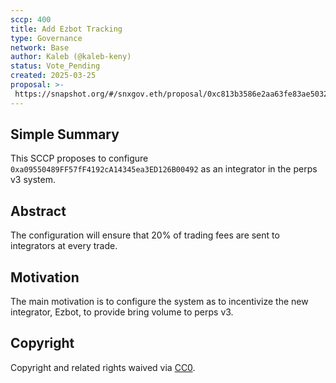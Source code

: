 ```yaml
---
sccp: 400
title: Add Ezbot Tracking
type: Governance
network: Base
author: Kaleb (@kaleb-keny)
status: Vote_Pending
created: 2025-03-25
proposal: >-
 https://snapshot.org/#/snxgov.eth/proposal/0xc813b3586e2aa63fe83ae50329fb36895c772b122ba14e6352b436cb00f1a74a
---
```


<!--You can leave these HTML comments in your merged SCCP and delete the visible duplicate text guides, they will not appear and may be helpful to refer to if you edit it again. This is the suggested template for new SCCPs. Note that an SCCP number will be assigned by an editor. When opening a pull request to submit your SCCP, please use an abbreviated title in the filename, `sccp-draft_title_abbrev.md`. The title should be 44 characters or less.-->

## Simple Summary

<!--"If you can't explain it simply, you don't understand it well enough." Provide a simplified and layman-accessible explanation of the SCCP.-->

This SCCP proposes to configure `0xa09550489FF57fF4192cA14345ea3ED126B00492` as an integrator in the perps v3 system. 

## Abstract

<!--A short (~200 word) description of the variable change proposed.-->

The configuration will ensure that 20% of trading fees are sent to integrators at every trade. 

## Motivation

<!--The motivation is critical for SCCPs that want to update variables within Synthetix. It should clearly explain why the existing variable is not incentive aligned. SCCP submissions without sufficient motivation may be rejected outright.-->

The main motivation is to configure the system as to incentivize the new integrator, Ezbot, to provide bring volume to perps v3.

## Copyright

Copyright and related rights waived via [CC0](https://creativecommons.org/publicdomain/zero/1.0/).